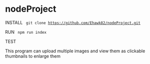 # nodeProject

INSTALL
<code> git clone https://github.com/Ehawk82/nodeProject.git </code>

RUN
<code> npm run index </code>

TEST
<caption>This program can upload multiple images and view them as clickable thumbnails to enlarge them</caption>
